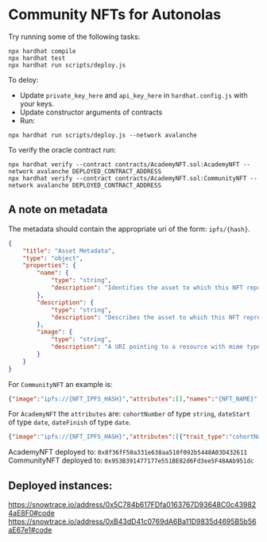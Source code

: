 # Community NFTs for Autonolas

Try running some of the following tasks:

```shell
npx hardhat compile
npx hardhat test
npx hardhat run scripts/deploy.js
```

To deloy:

- Update `private_key_here` and `api_key_here` in `hardhat.config.js` with your keys.
- Update constructor arguments of contracts
- Run:

```
npx hardhat run scripts/deploy.js --network avalanche
```

To verify the oracle contract run:
``` shell
npx hardhat verify --contract contracts/AcademyNFT.sol:AcademyNFT --network avalanche DEPLOYED_CONTRACT_ADDRESS
npx hardhat verify --contract contracts/AcademyNFT.sol:CommunityNFT --network avalanche DEPLOYED_CONTRACT_ADDRESS
```

## A note on metadata

The metadata should contain the appropriate uri of the form: `ipfs/{hash}`.

```json
{
    "title": "Asset Metadata",
    "type": "object",
    "properties": {
        "name": {
            "type": "string",
            "description": "Identifies the asset to which this NFT represents"
        },
        "description": {
            "type": "string",
            "description": "Describes the asset to which this NFT represents"
        },
        "image": {
            "type": "string",
            "description": "A URI pointing to a resource with mime type image/* representing the asset to which this NFT represents. Consider making any images at a width between 320 and 1080 pixels and aspect ratio between 1.91:1 and 4:5 inclusive."
        }
    }
}
```

For `CommunityNFT` an example is:
```json
{"image":"ipfs://{NFT_IPFS_HASH}","attributes":[],"names":"{NFT_NAME}","description":"{NFT_DESCRIPTION}"}
```

For `AcademyNFT` the `attributes` are:
`cohortNumber` of type `string`, `dateStart` of type `date`, `dateFinish` of type `date`.
```json
{"image":"ipfs://{NFT_IPFS_HASH}","attributes":[{"trait_type":"cohortNumber","value":"{COHORT_NUMBER}"},{"trait_type":"dateStart","value":"{DATE_START}"},{"trait_type":"dateEnd","value":"{DATE_END}"}],"names":"{NFT_NAME}","description":"{NFT_DESCRIPTION}"}
```

AcademyNFT deployed to: `0x8f36fF50a331e638aa510f092b5448A03D432611`
CommunityNFT deployed to: `0x953B391477177e551BE82d6Fd3ee5F48AAb951dc`

## Deployed instances:

https://snowtrace.io/address/0x5C784b617FDfa0163767D93648C0c439824aE8F0#code
https://snowtrace.io/address/0xB43dD41c0769dA6Ba11D9835d4695B5b56aE67e1#code
